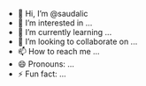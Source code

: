 - 👋 Hi, I’m @saudalic
- 👀 I’m interested in ...
- 🌱 I’m currently learning ...
- 💞️ I’m looking to collaborate on ...
- 📫 How to reach me ...
- 😄 Pronouns: ...
- ⚡ Fun fact: ...

<!---
saudalic/saudalic is a ✨ special ✨ repository because its `README.md` (this file) appears on your GitHub profile.
You can click the Preview link to take a look at your changes.
--->
